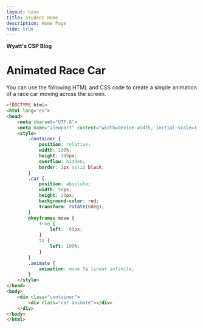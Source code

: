 ```yaml
---
layout: base
title: Student Home 
description: Home Page
hide: true
---
```


**Wyatt's CSP Blog**

# Animated Race Car

You can use the following HTML and CSS code to create a simple animation of a race car moving across the screen.

```html
<!DOCTYPE html>
<html lang="en">
<head>
    <meta charset="UTF-8">
    <meta name="viewport" content="width=device-width, initial-scale=1.0">
    <style>
        .container {
            position: relative;
            width: 100%;
            height: 100px;
            overflow: hidden;
            border: 2px solid black;
        }
        .car {
            position: absolute;
            width: 50px;
            height: 20px;
            background-color: red;
            transform: rotate(0deg);
        }
        @keyframes move {
            from {
                left: -60px;
            }
            to {
                left: 100%;
            }
        }
        .animate {
            animation: move 5s linear infinite;
        }
    </style>
</head>
<body>
    <div class="container">
        <div class="car animate"></div>
    </div>
</body>
</html>